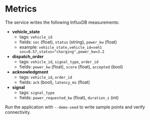 # Metrics

The service writes the following InfluxDB measurements:

- **vehicle_state**
  - tags: `vehicle_id`
  - fields: `soc` (float), `status` (string), `power_kw` (float)
  - example: `vehicle_state,vehicle_id=veh1 soc=0.57,status="charging",power_kw=3.2`
- **dispatch_order**
  - tags: `vehicle_id`, `signal_type`, `order_id`
  - fields: `power_kw` (float), `score` (float), `accepted` (bool)
- **acknowledgment**
  - tags: `vehicle_id`, `order_id`
  - fields: `ack` (bool), `latency_ms` (float)
- **signal**
  - tags: `signal_type`
  - fields: `power_requested_kw` (float), `duration_s` (int)

Run the application with `--demo-seed` to write sample points and verify
connectivity.
